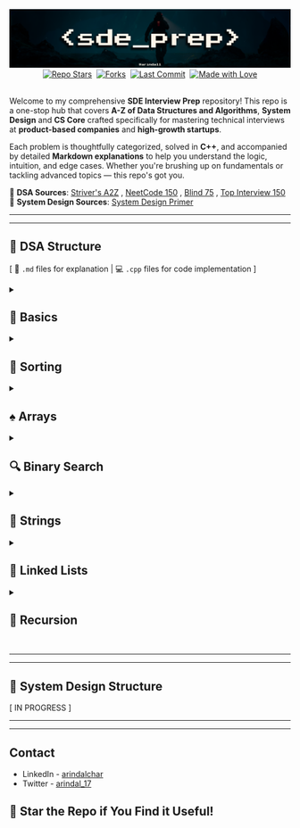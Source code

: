 <div align="center" margin= "16px 0">
  <img src="public/images/sdep.png">

  <div style="display:inline-flex; gap:8px; flex-wrap:wrap; align-items:center; justify-content:center;">
    <a href="https://github.com/arindal1/SDE-DSA-SD-Prep/stargazers" target="_blank" rel="noopener">
      <img alt="Repo Stars"
           src="https://img.shields.io/github/stars/arindal1/SDE-DSA-SD-Prep?style=flat-square">
    </a>
    <a href="https://github.com/arindal1/SDE-DSA-SD-Prep/forks" target="_blank" rel="noopener">
      <img alt="Forks"
           src="https://img.shields.io/github/forks/arindal1/SDE-DSA-SD-Prep?style=flat-square">
    </a>
    <a href="https://github.com/arindal1/SDE-DSA-SD-Prep/commits/main" target="_blank" rel="noopener">
      <img alt="Last Commit"
           src="https://img.shields.io/github/last-commit/arindal1/SDE-DSA-SD-Prep?style=flat-square">
    </a>
    <a href="https://www.linkedin.com/in/arindalchar/" onclick="return false;">
      <img alt="Made with Love"
           src="https://img.shields.io/badge/Made%20with-%F0%9F%96%A4-red?style=flat-square">
    </a>
  </div>
</div>

<br>

Welcome to my comprehensive **SDE Interview Prep** repository! This repo is a one-stop hub that covers **A-Z of Data Structures and Algorithms**, **System Design** and **CS Core** crafted specifically for mastering technical interviews at **product-based companies** and **high-growth startups**.

Each problem is thoughtfully categorized, solved in **C++**, and accompanied by detailed **Markdown explanations** to help you understand the logic, intuition, and edge cases. Whether you're brushing up on fundamentals or tackling advanced topics — this repo's got you.

📌 **DSA Sources**: [Striver's A2Z](https://takeuforward.org/strivers-a2z-dsa-course/strivers-a2z-dsa-course-sheet-2/) , [NeetCode 150](https://neetcode.io/practice?tab=neetcode150) , [Blind 75](https://leetcode.com/problem-list/oizxjoit/) , [Top Interview 150](https://leetcode.com/studyplan/top-interview-150/) <br>
📌 **System Design Sources**: [System Design Primer](https://github.com/donnemartin/system-design-primer)

---
---

## 📁 DSA Structure

[ 📄 `.md` files for explanation | 💻 `.cpp` files for code implementation ]


<details>
  <summary><h2>🧠 Basics</h2></summary>

<br>

| Category      | Problem / Algorithm                 | Explanation                                           | Code                                                    |
| ---------------- | ----------------------------------- | ----------------------------------------------------- | ------------------------------------------------------- |
| 📘 1. Maths      | Count the Digits                    | [📄 MD](./01.Basics/1.Maths/1.CountTheDigits.md)       | –                                                       |
| 📘 1. Maths      | Reverse a Number                    | [📄 MD](./01.Basics/1.Maths/2.ReverseNumber.md)        | –                                                       |
| 📘 1. Maths      | Palindrome Number                   | [📄 MD](./01.Basics/1.Maths/3.PalindromeNumber.md)     | –                                                       |
| 📘 1. Maths      | GCD                                 | [📄 MD](./01.Basics/1.Maths/4.GCD.md)                  | –                                                       |
| 📘 1. Maths      | Armstrong Number                    | [📄 MD](./01.Basics/1.Maths/5.Armstrong%20Number.md)   | –                                                       |
| 📘 1. Maths      | All Divisors                        | [📄 MD](./01.Basics/1.Maths/6.AllDivisors.md)          | –                                                       |
| 📘 1. Maths      | Check Prime                         | [📄 MD](./01.Basics/1.Maths/7.CheckPrime.md)           | –                                                       |
| | | | | |
| 🔁 2. Recursion  | Print N Names                       | [📄 MD](./01.Basics/2.Recursion/1.N-Names.md)          | [💻 CPP](./01.Basics/2.Recursion/1.N-Names.cpp)          |
| 🔁 2. Recursion  | 1 to N                              | [📄 MD](./01.Basics/2.Recursion/2.1-N.md)              | [💻 CPP](./01.Basics/2.Recursion/2.1-N.cpp)              |
| 🔁 2. Recursion  | N to 1                              | [📄 MD](./01.Basics/2.Recursion/3.N-1.md)              | [💻 CPP](./01.Basics/2.Recursion/3.N-1.cpp)              |
| 🔁 2. Recursion  | Sum of N                            | [📄 MD](./01.Basics/2.Recursion/4.SumOfN.md)           | [💻 CPP](./01.Basics/2.Recursion/4.SumOfN.cpp)           |
| 🔁 2. Recursion  | Factorial of N                      | [📄 MD](./01.Basics/2.Recursion/5.FactofN.md)          | [💻 CPP](./01.Basics/2.Recursion/5.FactofN.cpp)          |
| 🔁 2. Recursion  | Reverse Array                       | [📄 MD](./01.Basics/2.Recursion/6.RevArray.md)         | [💻 CPP](./01.Basics/2.Recursion/6.RevArray.cpp)         |
| 🔁 2. Recursion  | Palindrome String                   | [📄 MD](./01.Basics/2.Recursion/7.StringPalin.md)      | [💻 CPP](./01.Basics/2.Recursion/7.StringPalin.cpp)      |
| 🔁 2. Recursion  | Fibonacci                           | [📄 MD](./01.Basics/2.Recursion/8.Fibonacci.md)        | [💻 CPP](./01.Basics/2.Recursion/8.Fibonacci.cpp)        |
| | | | | |
| 🔐 3. Hashing    | Frequency of Array Elements         | [📄 MD](./01.Basics/3.Hashing/1.FreqOfArrayEl.md)      | [💻 CPP](./01.Basics/3.Hashing/1.FreqOfArrayEl.cpp)      |
| 🔐 3. Hashing    | Highest & Lowest Freq Element       | [📄 MD](./01.Basics/3.Hashing/2.HighLowFreqEl.md)      | [💻 CPP](./01.Basics/3.Hashing/2.HighLowFreqEl.cpp)      |
| 🔐 3. Hashing    | First Unique Character              | [📄 MD](./01.Basics/3.Hashing/3.FirstUnique.md)        | [💻 CPP](./01.Basics/3.Hashing/3.FirstUnique.cpp)        |
| 🔐 3. Hashing    | Find Difference                     | [📄 MD](./01.Basics/3.Hashing/4.FindDifference.md)     | [💻 CPP](./01.Basics/3.Hashing/4.FindDifference.cpp)     |
| 🔐 3. Hashing    | Find Duplicates                     | [📄 MD](./01.Basics/3.Hashing/5.FindDuplicates.md)     | [💻 CPP](./01.Basics/3.Hashing/5.FindDuplicates.cpp)     |
| 🔐 3. Hashing    | Is Anagram                          | [📄 MD](./01.Basics/3.Hashing/6.IsAnagram.md)          | [💻 CPP](./01.Basics/3.Hashing/6.IsAnagram.cpp)          |

</details>

<details>
  <summary><h2>🔢 Sorting</h2></summary>

<br>

| Category      | Problem / Algorithm                 | Explanation                                           | Code                                                    |
| ---------------- | ----------------------------------- | ----------------------------------------------------- | ------------------------------------------------------- |
| 📑 1. Elementary | Selection Sort                      | [📄 MD](./02.Sorting/1.Sorting/1.SelectionSort.md)     | [💻 CPP](./02.Sorting/1.Sorting/1.SelectionSort.cpp)     |
| 📑 1. Elementary | Bubble Sort                         | [📄 MD](./02.Sorting/1.Sorting/2.BubbleSort.md)        | [💻 CPP](./02.Sorting/1.Sorting/2.BubbleSort.cpp)        |
| 📑 1. Elementary | Insertion Sort                      | [📄 MD](./02.Sorting/1.Sorting/3.InsertionSort.md)     | [💻 CPP](./02.Sorting/1.Sorting/3.InsertionSort.cpp)     |
| | | | | |
| 📈 2. Advanced   | Merge Sort                          | [📄 MD](./02.Sorting/2.Sorting/1.MergeSort.md)         | [💻 CPP](./02.Sorting/2.Sorting/1.MergeSort.cpp)         |
| 📈 2. Advanced   | Quick Sort                          | [📄 MD](./02.Sorting/2.Sorting/2.QuickSort.md)         | [💻 CPP](./02.Sorting/2.Sorting/2.QuickSort.cpp)         |
| 📈 2. Advanced   | Heap Sort                          | [📄 MD](./02.Sorting/2.Sorting/3.HeapSort.md)         | [💻 CPP](./02.Sorting/2.Sorting/3.HeapSort.cpp)         |
| 📈 2. Advanced   | Radix Sort                          | [📄 MD](./02.Sorting/2.Sorting/4.RadixSort.md)         | [💻 CPP](./02.Sorting/2.Sorting/4.RadixSort.cpp)         |

</details>

<details>
  <summary><h2>♠️ Arrays</h2></summary>

<br>


| Category      | Problem / Algorithm                 | Explanation                                           | Code                                                    |
| ---------------- | ----------------------------------- | ----------------------------------------------------- | ------------------------------------------------------- |
| 📑 1. Easy       | Largest Element in the Array        | [📄 MD](./03.Arrays/1.Easy/1.LargestElement.md)        | [💻 CPP](./03.Arrays/1.Easy/1.LargestElement.cpp)        |
| 📑 1. Easy       | Second Largest Element in the Array | [📄 MD](./03.Arrays/1.Easy/2.SecondLargestElement.md)  | [💻 CPP](./03.Arrays/1.Easy/2.SecondLargestElement.cpp)  |
| 📑 1. Easy       | Is Array Sorted?                    | [📄 MD](./03.Arrays/1.Easy/3.IsArraySorted.md)         | [💻 CPP](./03.Arrays/1.Easy/3.IsArraySorted.cpp)         |
| 📑 1. Easy       | Remove Duplicates from Array        | [📄 MD](./03.Arrays/1.Easy/4.RemoveDuplicates.md)      | [💻 CPP](./03.Arrays/1.Easy/4.RemoveDuplicates.cpp)      |
| 📑 1. Easy       | Left Rotate by One                  | [📄 MD](./03.Arrays/1.Easy/5.LeftRotateArrayByOne.md)  | [💻 CPP](./03.Arrays/1.Easy/5.LeftRotateArrayByOne.cpp)  |
| 📑 1. Easy       | Rotate Array by K Places            | [📄 MD](./03.Arrays/1.Easy/6.RotateArrayByKPlaces.md)  | [💻 CPP](./03.Arrays/1.Easy/6.RotateArrayByKPlaces.cpp)  |
| 📑 1. Easy       | Shift Zeros to End                  | [📄 MD](./03.Arrays/1.Easy/7.ShiftZerosToEnd.md)       | [💻 CPP](./03.Arrays/1.Easy/7.ShiftZerosToEnd.cpp)       |
| 📑 1. Easy       | Linear Search                       | [📄 MD](./03.Arrays/1.Easy/8.LinearSearch.md)          | [💻 CPP](./03.Arrays/1.Easy/8.LinearSearch.cpp)          |
| 📑 1. Easy       | Find The Union                      | [📄 MD](./03.Arrays/1.Easy/9.1.FindTheUnion.md)        | [💻 CPP](./03.Arrays/1.Easy/9.1.FindTheUnion.cpp)        |
| 📑 1. Easy       | Find The Intersection               | [📄 MD](./03.Arrays/1.Easy/9.2.FindTheIntersection.md) | [💻 CPP](./03.Arrays/1.Easy/9.2.FindTheIntersection.cpp) |
| 📑 1. Easy       | Find The Missing Number             | [📄 MD](./03.Arrays/1.Easy/10.FindTheMissingNumber.md) | [💻 CPP](./03.Arrays/1.Easy/10.FindTheMissingNumber.cpp) |
| 📑 1. Easy       | Max Consecutive Ones                 | [📄 MD](./03.Arrays/1.Easy/11.MaxConsecutiveOnes.md) | [💻 CPP](./03.Arrays/1.Easy/11.MaxConsecutiveOnes.cpp) |
| 📑 1. Easy       | Number that Appears Once                 | [📄 MD](./03.Arrays/1.Easy/12.NumberThatAppearsOnce.md) | [💻 CPP](./03.Arrays/1.Easy/12.NumberThatAppearsOnce.cpp) |
| 📑 1. Easy       | Longest Subarray with Sum K                 | [📄 MD](./03.Arrays/1.Easy/13.LongestSubarrayWithSumK.md) | [💻 CPP](./03.Arrays/1.Easy/13.LongestSubarrayWithSumK.cpp) |
| 📑 1. Easy       | Remove K From Array                 | [📄 MD](./03.Arrays/1.Easy/15.RemoveValueFromArray.md) | [💻 CPP](./03.Arrays/1.Easy/15.RemoveValueFromArray.cpp) |
| 📑 1. Easy       | One Plus                 | [📄 MD](./03.Arrays/1.Easy/14.OnePlus.md) | [💻 CPP](./03.Arrays/1.Easy/14.OnePlus.cpp) |
| 📑 1. Easy       | Remove Value From Array                 | [📄 MD](./03.Arrays/1.Easy/15.RemoveValueFromArray.md) | [💻 CPP](./03.Arrays/1.Easy/15.RemoveValueFromArray.cpp) |
| 📑 1. Easy       | Container With Most Water                 | [📄 MD](./03.Arrays/1.Easy/16.ContainerWithMostWater.md) | [💻 CPP](./03.Arrays/1.Easy/16.ContainerWithMostWater.cpp) |
| 📑 1. Easy       | Move Zeros To End                 | [📄 MD](./03.Arrays/1.Easy/17.MoveZerosToEnd.md) | [💻 CPP](./03.Arrays/1.Easy/17.MoveZerosToEnd.cpp) |
| | | | | |
| 📃 2. Medium       | Two Sum                 | [📄 MD](./03.Arrays/2.Medium/1.2Sum.md) | [💻 CPP](./03.Arrays/2.Medium/1.2Sum.cpp) |
| 📃 2. Medium       | Sort an Array of 0s, 1s & 2s                | [📄 MD](./03.Arrays/2.Medium/2.SortArrayOf012.md) | [💻 CPP](./03.Arrays/2.Medium/2.SortArrayOf012.cpp) |
| 📃 2. Medium       | Majority Element - I [> n/2]                | [📄 MD](./03.Arrays/2.Medium/3.MajorityElement.md) | [💻 CPP](./03.Arrays/2.Medium/3.MajorityElement.cpp) |
| 📃 2. Medium       | Maximum Sub-Array Sum                | [📄 MD](./03.Arrays/2.Medium/4.MaxSubarraySum.md) | [💻 CPP](./03.Arrays/2.Medium/4.MaxSubarraySum.cpp) |
| 📃 2. Medium       | Best Time to Buy and Sell Stock                | [📄 MD](./03.Arrays/2.Medium/5.BuyAndSellStock.md) | [💻 CPP](./03.Arrays/2.Medium/5.BuyAndSellStock.cpp) |
| 📃 2. Medium       | Rearrange Elements by Sign [Alternating]                | [📄 MD](./03.Arrays/2.Medium/6.RearrangeElementsBySign.md) | [💻 CPP](./03.Arrays/2.Medium/6.RearrangeElementsBySign.cpp) |
| 📃 2. Medium       | Next Permutation                | [📄 MD](./03.Arrays/2.Medium/7.NextPermutation.md) | [💻 CPP](./03.Arrays/2.Medium/7.NextPermutation.cpp) |
| 📃 2. Medium       | Leaders in an Array                | [📄 MD](./03.Arrays/2.Medium/8.LeadersInAnArray.md) | [💻 CPP](./03.Arrays/2.Medium/8.LeadersInAnArray.cpp) |
| 📃 2. Medium       | Longest Consecutive Sequence                | [📄 MD](./03.Arrays/2.Medium/9.LongestConsecutiveSequence.md) | [💻 CPP](./03.Arrays/2.Medium/9.LongestConsecutiveSequence.cpp) |
| 📃 2. Medium       | Set Matrix Zeros                | [📄 MD](./03.Arrays/2.Medium/10.SetMatrixToZeros.md) | [💻 CPP](./03.Arrays/2.Medium/10.SetMatrixToZeros.cpp) |
| 📃 2. Medium       | Rotate Matrix By 90 Degrees                | [📄 MD](./03.Arrays/2.Medium/11.RotateMatrixBy90.md) | [💻 CPP](./03.Arrays/2.Medium/11.RotateMatrixBy90.cpp) |
| 📃 2. Medium       | Matrix Spiral Traversal                | [📄 MD](./03.Arrays/2.Medium/12.MatrixSpiralTraversal.md) | [💻 CPP](./03.Arrays/2.Medium/12.MatrixSpiralTraversal.cpp) |
| 📃 2. Medium       | Sub Arrays With Sum K                | [📄 MD](./03.Arrays/2.Medium/13.SubArraysWithSumK.md) | [💻 CPP](./03.Arrays/2.Medium/13.SubArraysWithSumK.cpp) |
| 📃 2. Medium       | Partition Labels                | [📄 MD](./03.Arrays/2.Medium/15.PartitionLabels.md) | [💻 CPP](./03.Arrays/2.Medium/15.PartitionLabels.cpp) |
| 📃 2. Medium       | Sorted Array Squares                | [📄 MD](./03.Arrays/2.Medium/16.SortedArraySquares.md) | [💻 CPP](./03.Arrays/2.Medium/16.SortedArraySquares.cpp) |
| 📃 2. Medium       | Boats To Save People                | [📄 MD](./03.Arrays/2.Medium/17.BoatsToSavePeople.md) | [💻 CPP](./03.Arrays/2.Medium/17.BoatsToSavePeople.cpp) |
| 📃 2. Medium       | Simple Bank System                | [📄 MD](./03.Arrays/2.Medium/18.SimpleBankSystem.md) | [💻 CPP](./03.Arrays/2.Medium/18.SimpleBankSystem.cpp) |
| 📃 2. Medium       | Laser Beams in a Bank                | [📄 MD](./03.Arrays/2.Medium/19.LaserBeamsInABank.md) | [💻 CPP](./03.Arrays/2.Medium/19.LaserBeamsInABank.cpp) |
| | | | | |
| 📜 2. Hard       | Pascal's Triangle                | [📄 MD](./03.Arrays/3.Hard/1.PascalsTriangle.md) | [💻 CPP](./03.Arrays/3.Hard/1.PascalsTriangle.cpp) |
| 📜 2. Hard       | Majority Element - II [> n/3]                | [📄 MD](./03.Arrays/3.Hard/2.MajorityElementII.md) | [💻 CPP](./03.Arrays/3.Hard/2.MajorityElementII.cpp) |
| 📜 2. Hard       | Three Sum                | [📄 MD](./03.Arrays/3.Hard/3.ThreeSum.md) | [💻 CPP](./03.Arrays/3.Hard/3.ThreeSum.cpp) |
| 📜 2. Hard       | Four Sum                | [📄 MD](./03.Arrays/3.Hard/4.FourSum.md) | [💻 CPP](./03.Arrays/3.Hard/4.FourSum.cpp) |
| 📜 2. Hard       | Count Subarrays with Xor K               | [📄 MD](./03.Arrays/3.Hard/5.CountSubarraysWithXorK.md) | [💻 CPP](./03.Arrays/3.Hard/5.CountSubarraysWithXorK.cpp) |
| 📜 2. Hard       | Merge Overlapping Intervals                | [📄 MD](./03.Arrays/3.Hard/6.MergeOverlappingIntervals.md) | [💻 CPP](./03.Arrays/3.Hard/6.MergeOverlappingIntervals.cpp) |
| 📜 2. Hard       | Merge Sorted Arrays                | [📄 MD](./03.Arrays/3.Hard/7.MergeSortedArrays.md) | [💻 CPP](./03.Arrays/3.Hard/7.MergeSortedArrays.cpp) |
| 📜 2. Hard       | Find Repeating and Missing Numbers                | [📄 MD](./03.Arrays/3.Hard/8.FindRepeatingAndMissingNumbers.md) | [💻 CPP](./03.Arrays/3.Hard/8.FindRepeatingAndMissingNumbers.cpp) |
| 📜 2. Hard       | Count Inversions                | [📄 MD](./03.Arrays/3.Hard/9.CountInversions.md) | [💻 CPP](./03.Arrays/3.Hard/9.CountInversions.cpp) |
| 📜 2. Hard       | Reverse Pairs                | [📄 MD](./03.Arrays/3.Hard/10.ReversePairs.md) | [💻 CPP](./03.Arrays/3.Hard/10.ReversePairs.cpp) |
| 📜 2. Hard       | Maximum Product Subarray                | [📄 MD](./03.Arrays/3.Hard/11.MaximumProductSubarray.md) | [💻 CPP](./03.Arrays/3.Hard/11.MaximumProductSubarray.cpp) |

</details>

<details>
  <summary><h2>🔍 Binary Search</h2></summary>

<br>


| Category      | Problem / Algorithm                 | Explanation                                           | Code                                                    |
| ---------------- | ----------------------------------- | ----------------------------------------------------- | ------------------------------------------------------- |
| ⁉️ 3. BS on 1D       | Binary Search on Sorted Array                | [📄 MD](./04.Binary_Search/1.BSon1D/1.BinarySearchOnASortedArray.md)   | [💻 CPP](./04.Binary_Search/1.BSon1D/1.BinarySearchOnASortedArray.cpp)   |
| ⁉️ 3. BS on 1D       | Search Insert Position                | [📄 MD](./04.Binary_Search/1.BSon1D/2.SearchInsertPosition.md)   | [💻 CPP](./04.Binary_Search/1.BSon1D/2.SearchInsertPosition.cpp)   |
| ⁉️ 3. BS on 1D       | First and Last Occurance in a Sorted Array                | [📄 MD](./04.Binary_Search/1.BSon1D/3.FirstAndLastOccurance.md)   | [💻 CPP](./04.Binary_Search/1.BSon1D/3.FirstAndLastOccurance.cpp)   |
| ⁉️ 3. BS on 1D       | Search in a Rotated Sorted Array - I              | [📄 MD](./04.Binary_Search/1.BSon1D/4.SearchInRotatedSortedArrayI.md)   | [💻 CPP](./04.Binary_Search/1.BSon1D/4.SearchInRotatedSortedArrayI.cpp)   |
| ⁉️ 3. BS on 1D       | Search in a Rotated Sorted Array - II              | [📄 MD](./04.Binary_Search/1.BSon1D/5.SearchInRotatedSortedArrayII.md)   | [💻 CPP](./04.Binary_Search/1.BSon1D/5.SearchInRotatedSortedArrayII.cpp)   |
| ⁉️ 3. BS on 1D       | Minimum in Rotated Sorted Array              | [📄 MD](./04.Binary_Search/1.BSon1D/6.MinimumInRotatedSortedArray.md)   | [💻 CPP](./04.Binary_Search/1.BSon1D/6.MinimumInRotatedSortedArray.cpp)   |
| ⁉️ 3. BS on 1D       | Single Element in a Sorted Array              | [📄 MD](./04.Binary_Search/1.BSon1D/7.SingleElementInASortedArray.md)   | [💻 CPP](./04.Binary_Search/1.BSon1D/7.SingleElementInASortedArray.cpp)   |
| ⁉️ 3. BS on 1D       | Find Peak Element - I              | [📄 MD](./04.Binary_Search/1.BSon1D/8.FindPeakElement.md)   | [💻 CPP](./04.Binary_Search/1.BSon1D/8.FindPeakElement.cpp)   |
| ⁉️ 3. BS on 1D       | Arranging Coins              | [📄 MD](./04.Binary_Search/1.BSon1D/9.ArrangingCoins.md)   | [💻 CPP](./04.Binary_Search/1.BSon1D/9.ArrangingCoins.cpp)   |
| ⁉️ 3. BS on 1D       | First Bad Version              | [📄 MD](./04.Binary_Search/1.BSon1D/10.FirstBadVersion.md)   | [💻 CPP](./04.Binary_Search/1.BSon1D/10.FirstBadVersion.cpp)   |
| | | | | |
| ‼️ 2. BS on Answers  | Koko Eating Bananas                | [📄 MD](./04.Binary_Search/2.BSonAnswers/1.KokoEatingBananas.md) | [💻 CPP](./04.Binary_Search/2.BSonAnswers/1.KokoEatingBananas.cpp) |
| ‼️ 2. BS on Answers  | Days to make M Bouquets                | [📄 MD](./04.Binary_Search/2.BSonAnswers/2.DaysToMakeBouquets.md) | [💻 CPP](./04.Binary_Search/2.BSonAnswers/2.DaysToMakeBouquets.cpp) |
| ‼️ 2. BS on Answers  | Smallest Divisor within the Threshold                | [📄 MD](./04.Binary_Search/2.BSonAnswers/3.SmallestDivisorInThreshold.md) | [💻 CPP](./04.Binary_Search/2.BSonAnswers/3.SmallestDivisorInThreshold.cpp) |
| ‼️ 2. BS on Answers  | Capacity to Ship within D Days                | [📄 MD](./04.Binary_Search/2.BSonAnswers/4.CapacityToShipWithinDDays.md) | [💻 CPP](./04.Binary_Search/2.BSonAnswers/4.CapacityToShipWithinDDays.cpp) |
| ‼️ 2. BS on Answers  | Find the K-th Missing Element                | [📄 MD](./04.Binary_Search/2.BSonAnswers/5.FindKthMissingElement.md) | [💻 CPP](./04.Binary_Search/2.BSonAnswers/5.FindKthMissingElement.cpp) |
| ‼️ 2. BS on Answers  | Aggressive Cows               | [📄 MD](./04.Binary_Search/2.BSonAnswers/6.AggressiveCows.md) | [💻 CPP](./04.Binary_Search/2.BSonAnswers/6.AggressiveCows.cpp) |
| ‼️ 2. BS on Answers  | Book Allocation                | [📄 MD](./04.Binary_Search/2.BSonAnswers/7.BookAllocation.md) | [💻 CPP](./04.Binary_Search/2.BSonAnswers/7.BookAllocation.cpp) |
| ‼️ 2. BS on Answers  | Split Array to Largest Sum                | [📄 MD](./04.Binary_Search/2.BSonAnswers/8.SplitArrayLargestSum.md) | [💻 CPP](./04.Binary_Search/2.BSonAnswers/8.SplitArrayLargestSum.cpp) |
| ‼️ 2. BS on Answers  | Minimize Max Distance between Gas Stations                | [📄 MD](./04.Binary_Search/2.BSonAnswers/9.MinimizeMaxDistanceStations.md) | [💻 CPP](./04.Binary_Search/2.BSonAnswers/9.MinimizeMaxDistanceStations.cpp) |
| ‼️ 2. BS on Answers  | Median of Two Sorted Arrays                | [📄 MD](./04.Binary_Search/2.BSonAnswers/10.MedianOfTwoSortedArrays.md) | [💻 CPP](./04.Binary_Search/2.BSonAnswers/10.MedianOfTwoSortedArrays.cpp) |
| | | | | |
| ⁉️ 3. BS on 2D       | Row with Maximum 1s                | [📄 MD](./04.Binary_Search/3.BSon2D/1.RowWithMaximum1s.md)   | [💻 CPP](./04.Binary_Search/3.BSon2D/1.RowWithMaximum1s.cpp)   |
| ⁉️ 3. BS on 2D       | Search in a 2D Matrix - I                | [📄 MD](./04.Binary_Search/3.BSon2D/2.SearchInA2DMatrixI.md)   | [💻 CPP](./04.Binary_Search/3.BSon2D/2.SearchInA2DMatrixI.cpp)   |
| ⁉️ 3. BS on 2D       | Search in a 2D Matrix - II                | [📄 MD](./04.Binary_Search/3.BSon2D/3.SearchInA2DMatrixII.md)   | [💻 CPP](./04.Binary_Search/3.BSon2D/3.SearchInA2DMatrixII.cpp)   |
| ⁉️ 3. BS on 2D       | Find Peak Element - II                | [📄 MD](./04.Binary_Search/3.BSon2D/4.FindPeakElementII.md)   | [💻 CPP](./04.Binary_Search/3.BSon2D/4.FindPeakElementII.cpp)   |

</details>

<details>
  <summary><h2>🧵 Strings</h2></summary>

<br>


| Category      | Problem / Algorithm                 | Explanation                                           | Code                                                    |
| ---------------- | ----------------------------------- | ----------------------------------------------------- | ------------------------------------------------------- |
| 🐕 Easy      | Remove Outer Parenthesis                | [📄 MD](./05.Strings/1.Easy/1.RemoveOuterParanthesis.md)   | [💻 CPP](./05.Strings/1.Easy/1.RemoveOuterParanthesis.cpp)   |
| 🐕 Easy      | Largest Odd Number                | [📄 MD](./05.Strings/1.Easy/3.LargestOddNumber.md)   | [💻 CPP](./05.Strings/1.Easy/3.LargestOddNumber.cpp)   |
| 🐕 Easy      | Longest Common Prefix                | [📄 MD](./05.Strings/1.Easy/4.LongestCommonPrefix.md)   | [💻 CPP](./05.Strings/1.Easy/4.LongestCommonPrefix.cpp)   |
| 🐕 Easy      | Isomorphic Strings               | [📄 MD](./05.Strings/1.Easy/5.IsomorphicStrings.md)   | [💻 CPP](./05.Strings/1.Easy/5.IsomorphicStrings.cpp)   |
| 🐕 Easy      | Rotate String                | [📄 MD](./05.Strings/1.Easy/6.RotateString.md)   | [💻 CPP](./05.Strings/1.Easy/6.RotateString.cpp)   |
| 🐕 Easy      | Is Anagram ?                | [📄 MD](./05.Strings/1.Easy/7.IsAnagram.md)   | [💻 CPP](./05.Strings/1.Easy/7.IsAnagram.cpp)   |
| 🐕 Easy      | Valid Palindrome                | [📄 MD](./05.Strings/1.Easy/8.ValidPalindrome.md)   | [💻 CPP](./05.Strings/1.Easy/8.ValidPalindrome.cpp)   |
| | | | | |
| 🐈 Medium       | Frequency Sort                | [📄 MD](./05.Strings/2.Medium/1.FrequencySort.md)   | [💻 CPP](./05.Strings/2.Medium/1.FrequencySort.cpp)   |
| 🐈 Medium       | Max Depth of Parenthesis                | [📄 MD](./05.Strings/2.Medium/2.MaxDepthOfParenthesis.md)   | [💻 CPP](./05.Strings/2.Medium/2.MaxDepthOfParenthesis.cpp)   |
| 🐈 Medium       | Roman to Integer                | [📄 MD](./05.Strings/2.Medium/3.RomanToInteger.md)   | [💻 CPP](./05.Strings/2.Medium/3.RomanToInteger.cpp)   |
| 🐈 Medium       | String to Integer (ATOI)                | [📄 MD](./05.Strings/2.Medium/4.ATOI.md)   | [💻 CPP](./05.Strings/2.Medium/4.ATOI.cpp)   |
| 🐈 Medium       | Longest Palindrome Substrings                | [📄 MD](./05.Strings/2.Medium/5.LongestPalindromeSubstring.md)   | [💻 CPP](./05.Strings/2.Medium/5.LongestPalindromeSubstring.cpp)   |
| 🐈 Medium       | Sum of Beauty of Substrings                | [📄 MD](./05.Strings/2.Medium/6.SumOfBeautyOfSubstrings.md)   | [💻 CPP](./05.Strings/2.Medium/6.SumOfBeautyOfSubstrings.cpp)   |
| 🐈 Medium     | Reverse Words in a String               | [📄 MD](./05.Strings/2.Medium/7.ReverseWords.md)   | [💻 CPP](./05.Strings/2.Medium/7.ReverseWords.cpp)   |
| 🐈 Medium       | Group Anagrams                | [📄 MD](./05.Strings/2.Medium/9.GroupAnagrams.md)   | [💻 CPP](./05.Strings/2.Medium/9.GroupAnagrams.cpp)   |

</details>

<details>
  <summary><h2>🔗 Linked Lists</h2></summary>

<br>

| Category      | Problem / Algorithm                 | Explanation                                           | Code                                                    |
| ---------------- | ----------------------------------- | ----------------------------------------------------- | ------------------------------------------------------- |
| ➡️ Singly LL      | Linked List Constructors               | [📄 MD](./06.Linked_List/1.SinglyLinkedList/README.md)   | [💻 CPP](./06.Linked_List/1.SinglyLinkedList/01.1.LLBasic.cpp)   |
| ➡️ Singly LL      | Array to Linked List               | [📄 MD](./06.Linked_List/1.SinglyLinkedList/README.md)   | [💻 CPP](./06.Linked_List/1.SinglyLinkedList/01.2.Array2LL.cpp)   |
| ➡️ Singly LL      | Insertion at Head               | [📄 MD](./06.Linked_List/1.SinglyLinkedList/README.md)   | [💻 CPP](./06.Linked_List/1.SinglyLinkedList/02.1.InsertionAtHead.cpp)   |
| ➡️ Singly LL      | Insertion at Tail               | [📄 MD](./06.Linked_List/1.SinglyLinkedList/README.md)   | [💻 CPP](./06.Linked_List/1.SinglyLinkedList/02.2.InsertionAtTail.cpp)   |
| ➡️ Singly LL      | Insertion at K               | [📄 MD](./06.Linked_List/1.SinglyLinkedList/README.md)   | [💻 CPP](./06.Linked_List/1.SinglyLinkedList/03.3.DeletionatK.cpp)   |
| ➡️ Singly LL      | Deletion from Head               | [📄 MD](./06.Linked_List/1.SinglyLinkedList/README.md)   | [💻 CPP](./06.Linked_List/1.SinglyLinkedList/03.1.DeletionFromHead.cpp)   |
| ➡️ Singly LL      | Deletion from Tail               | [📄 MD](./06.Linked_List/1.SinglyLinkedList/README.md)   | [💻 CPP](./06.Linked_List/1.SinglyLinkedList/03.2.DeletionFromTail.cpp)   |
| ➡️ Singly LL      | Deletion from K               | [📄 MD](./06.Linked_List/1.SinglyLinkedList/README.md)   | [💻 CPP](./06.Linked_List/1.SinglyLinkedList/03.3.DeletionatK.cpp)   |
| ➡️ Singly LL      | Length of Linked List               | [📄 MD](./06.Linked_List/1.SinglyLinkedList/README.md)   | [💻 CPP](./06.Linked_List/1.SinglyLinkedList/04.LLLength.cpp)   |
| ➡️ Singly LL      | Search K in Linked List               | [📄 MD](./06.Linked_List/1.SinglyLinkedList/README.md)   | [💻 CPP](./06.Linked_List/1.SinglyLinkedList/05.SearchInLL.cpp)   |
| | | | |
| 🔀 Doubly LL      | Array to DLL              | [📄 MD](./06.Linked_List/2.DoublyLinkedList/README.md)   | [💻 CPP](./06.Linked_List/2.DoublyLinkedList/01.Arr2DLL.cpp)   |
| 🔀 Doubly LL      | Insertion at Head              | [📄 MD](./06.Linked_List/2.DoublyLinkedList/README.md)   | [💻 CPP](./06.Linked_List/2.DoublyLinkedList/03.1.InsertionAtHead.cpp)   |
| 🔀 Doubly LL      | Insertion at Tail              | [📄 MD](./06.Linked_List/2.DoublyLinkedList/README.md)   | [💻 CPP](./06.Linked_List/2.DoublyLinkedList/03.2.InsertionAtTail.cpp)   |
| 🔀 Doubly LL      | Insertion at K              | [📄 MD](./06.Linked_List/2.DoublyLinkedList/README.md)   | [💻 CPP](./06.Linked_List/2.DoublyLinkedList/03.3.InsertAtK.cpp)   |
| 🔀 Doubly LL      | Deletion from Head              | [📄 MD](./06.Linked_List/2.DoublyLinkedList/README.md)   | [💻 CPP](./06.Linked_List/2.DoublyLinkedList/02.1.DeletionFromHead.cpp)   |
| 🔀 Doubly LL      | Deletion from Tail              | [📄 MD](./06.Linked_List/2.DoublyLinkedList/README.md)   | [💻 CPP](./06.Linked_List/2.DoublyLinkedList/02.2.DeletionFromTail.cpp)   |
| 🔀 Doubly LL      | Deletion at K              | [📄 MD](./06.Linked_List/2.DoublyLinkedList/README.md)   | [💻 CPP](./06.Linked_List/2.DoublyLinkedList/02.3.DeletionFromK.cpp)   |
| 🔀 Doubly LL      | Reverse a Doubly LL              | [📄 MD](./06.Linked_List/2.DoublyLinkedList/README.md)   | [💻 CPP](./06.Linked_List/2.DoublyLinkedList/04.ReverseDLL.cpp)   |
| | | | |
| 🎯 Medium Singly LL      | Find the middle of a LL               | [📄 MD](./06.Linked_List/3.MediumLL/01.MiddleOfLL.md)   | [💻 CPP](./06.Linked_List/3.MediumLL/01.MiddleOfLL.cpp)   |
| 🎯 Medium Singly LL      | Reverse a LL (Iterative)               | [📄 MD](./06.Linked_List/3.MediumLL/02.ReverseLLIterative.md)   | [💻 CPP](./06.Linked_List/3.MediumLL/02.ReverseLLIterative.cpp)   |
| 🎯 Medium Singly LL      | Reverse a LL (Recursive)               | [📄 MD](./06.Linked_List/3.MediumLL/03.ReverseLLRecursive.md)   | [💻 CPP](./06.Linked_List/3.MediumLL/03.ReverseLLRecursive.cpp)   |
| 🎯 Medium Singly LL      | Detect a Cyclic Linked List               | [📄 MD](./06.Linked_List/3.MediumLL/04.DetectALoop.md)   | [💻 CPP](./06.Linked_List/3.MediumLL/04.DetectALoop.cpp)   |
| 🎯 Medium Singly LL      | Find the start of the Loop               | [📄 MD](./06.Linked_List/3.MediumLL/05.StartingPointInLoop.md)   | [💻 CPP](./06.Linked_List/3.MediumLL/05.StartingPointInLoop.cpp)   |
| 🎯 Medium Singly LL      | Find the length of the Loop               | [📄 MD](./06.Linked_List/3.MediumLL/06.LengthOfLoop.md)   | [💻 CPP](./06.Linked_List/3.MediumLL/06.LengthOfLoop.cpp)   |
| 🎯 Medium Singly LL      | Palindrome Linked List               | [📄 MD](./06.Linked_List/3.MediumLL/07.PalindromeLL.md)   | [💻 CPP](./06.Linked_List/3.MediumLL/07.PalindromeLL.cpp)   |
| 🎯 Medium Singly LL      | Odd Even Linked List              | [📄 MD](./06.Linked_List/3.MediumLL/08.OddEvenLL.md)   | [💻 CPP](./06.Linked_List/3.MediumLL/08.OddEvenLL.cpp)   |
| 🎯 Medium Singly LL      | Delete Nth Node from Back              | [📄 MD](./06.Linked_List/3.MediumLL/09.DeleteNthNodeFromTheBack.md)   | [💻 CPP](./06.Linked_List/3.MediumLL/09.DeleteNthNodeFromTheBack.cpp)   |
| 🎯 Medium Singly LL      | Delete Middle Note               | [📄 MD](./06.Linked_List/3.MediumLL/10.DeleteMiddleNote.md)   | [💻 CPP](./06.Linked_List/3.MediumLL/10.DeleteMiddleNote.cpp)   |
| 🎯 Medium Singly LL      | Sort Linked List               | [📄 MD](./06.Linked_List/3.MediumLL/11.SortLinkedList.md)   | [💻 CPP](./06.Linked_List/3.MediumLL/11.SortLinkedList.cpp)   |
| 🎯 Medium Singly LL      | Intersection of Two LLs               | [📄 MD](./06.Linked_List/3.MediumLL/12.IntersectionOfLLs.md)   | [💻 CPP](./06.Linked_List/3.MediumLL/12.IntersectionOfLLs.cpp)   |
| 🎯 Medium Singly LL      | Add 1 to a number in LL               | [📄 MD](./06.Linked_List/3.MediumLL/13.Add1toLL.md)   | [💻 CPP](./06.Linked_List/3.MediumLL/13.Add1toLL.cpp)   |
| 🎯 Medium Singly LL      | Add two numbers in LL               | [📄 MD](./06.Linked_List/3.MediumLL/14.AddTwoNummbersLL.md)   | [💻 CPP](./06.Linked_List/3.MediumLL/14.AddTwoNummbersLL.cpp)   |
| | | | |
| 🌀 Medium Doubly LL      | Delete all occurance of Key               | [📄 MD](./06.Linked_List/4.MediumDLL/01.DeleteAllKeys.md)   | [💻 CPP](./06.Linked_List/4.MediumDLL/01.DeleteAllKeys.cpp)   |
| 🌀 Medium Doubly LL      | Pairs with given Sum in DLL               | [📄 MD](./06.Linked_List/4.MediumDLL/02.PairsWithGivenSum.md)   | [💻 CPP](./06.Linked_List/4.MediumDLL/02.PairsWithGivenSum.cpp)   |
| 🌀 Medium Doubly LL      | Remove Duplicates from a DLL        | [📄 MD](./06.Linked_List/4.MediumDLL/03.RemoveDuplicates.md)   | [💻 CPP](./06.Linked_List/4.MediumDLL/03.RemoveDuplicates.cpp)   |
| | | | |
| 💀 Hard Singly LL      | Reverse LL in a Group               | [📄 MD](./06.Linked_List/5.HardLL/01.ReveseLLGroup.md)   | [💻 CPP](./06.Linked_List/5.HardLL/01.ReveseLLGroup.cpp)   |
| 💀 Hard Singly LL      | Rotate a LL               | [📄 MD](./06.Linked_List/5.HardLL/02.RotateList.md)   | [💻 CPP](./06.Linked_List/5.HardLL/02.RotateList.cpp)   |
| 💀 Hard Singly LL      | Merge 2 Sorted LLs               | [📄 MD](./06.Linked_List/5.HardLL/03.MergeTwoSortedLL.md)   | [💻 CPP](./06.Linked_List/5.HardLL/03.MergeTwoSortedLL.cpp)   |
| 💀 Hard Singly LL      | Merge K sorted LLs               | [📄 MD](./06.Linked_List/5.HardLL/04.MergeKSortedLists.md)   | [💻 CPP](./06.Linked_List/5.HardLL/04.MergeKSortedLists.cpp)   |
| 💀 Hard Singly LL      | Clone a LL               | [📄 MD](./06.Linked_List/5.HardLL/05.CloneLL.md)   | [💻 CPP](./06.Linked_List/5.HardLL/05.CloneLL.cpp)   |
| 💀 Hard Singly LL      | Browser History               | [📄 MD](./06.Linked_List/5.HardLL/06.BrowserHistory.md)   | [💻 CPP](./06.Linked_List/5.HardLL/06.BrowserHistory.cpp)   |

</details>


<details>
  <summary><h2>🔁 Recursion</h2></summary>

<br>

| Category      | Problem / Algorithm                 | Explanation                                           | Code                                                    |
| ---------------- | ----------------------------------- | ----------------------------------------------------- | ------------------------------------------------------- |
| 🙂‍↕️ Basics | AOTI | [📄 MD](./07.Recursion/1.Basics/01.AOTI.md)   | [💻 CPP](./07.Recursion/1.Basics/01.AOTI.cpp)   |


</details>

<br>

---
---

## 📁 System Design Structure

[ IN PROGRESS ]


---
---

## Contact

- LinkedIn - [arindalchar](https://www.linkedin.com/in/arindalchar)
- Twitter - [arindal_17](https://www.twitter.com/arindal_17)

## 🌟 Star the Repo if You Find it Useful!


